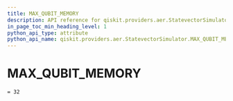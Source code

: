 ```yaml
---
title: MAX_QUBIT_MEMORY
description: API reference for qiskit.providers.aer.StatevectorSimulator.MAX_QUBIT_MEMORY
in_page_toc_min_heading_level: 1
python_api_type: attribute
python_api_name: qiskit.providers.aer.StatevectorSimulator.MAX_QUBIT_MEMORY
---
```


# MAX\_QUBIT\_MEMORY

<span id="qiskit.providers.aer.StatevectorSimulator.MAX_QUBIT_MEMORY" />

`= 32`

